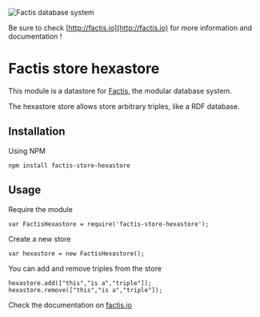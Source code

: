 ![](http://factis.io/logo-01.png "Factis database system")

Be sure to check [http://factis.io](http://factis.io) for more information and documentation !

# Factis store hexastore

This module is a datastore for [Factis](http://factis.io), the modular database system.

The hexastore store allows store arbitrary triples, like a RDF database.

## Installation

Using NPM

    npm install factis-store-hexastore

## Usage

Require the module

    var FactisHexastore = require('factis-store-hexastore');

Create a new store

    var hexastore = new FactisHexastore();

You can add and remove triples from the store

    hexastore.add(["this","is a","triple"]);
    hexastore.remove(["this","is a","triple"]);

Check the documentation on [factis.io](http://factis.io)
